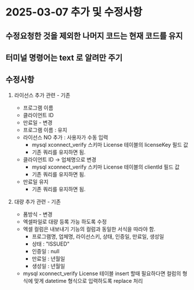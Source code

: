 # 2025-03-07 추가 및 수정사항
## 수정요청한 것을 제외한 나머지 코드는 현재 코드를 유지
## 터미널 명령어는 text 로 알려만 주기
## 수정사항
  1. 라이선스 추가 관련
    - 기존
      - 프로그램 이름
      - 클라이언트 ID
      - 만료일
    - 변경
      - 프로그램 이름 : 유지
      - 라이선스 NO 추가 : 사용자가 수동 입력
        - mysql xconnect_verify 스키마 License 테이블의 licenseKey 필드 값
        - 기존 쿼리를 유지하면 됨.
      - 클라이언트 ID -> 업체명으로 변경
        - mysql xconnect_verify 스키마 License 테이블의 clientId 필드 값
        - 기존 쿼리를 유지하면 됨.
      - 만료일 유지
        - 기존 쿼리를 유지하면 됨.

  2. 대량 추가 관련
    - 기존
      - 폼방식
    - 변경
      - 엑셀파일로 대량 등록 가능 하도록 수정
      - 엑셀 컬럼은 내보내기 기능의 컬럼과 동일한 서식을 따라야 함.
        - 프로그램명, 업체명, 라이선스키, 상태, 인증일, 만료일, 생성일
        - 상태 : "ISSUED"
        - 인증일 : null
        - 만료일 : 년월일
        - 생성일 : 년월일
      - mysql xconnect_verify License 테이블 insert 할때 필요하다면 컬럼의 형식에 맞게 datetime 형식으로 입력하도록 replace 처리
